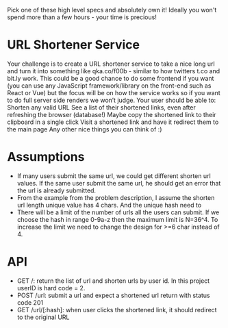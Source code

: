 Pick one of these high level specs and absolutely own it! Ideally you won't spend more than a few hours - your time is precious!

# URL Shortener Service
Your challenge is to create a URL shortener service to take a nice long url and turn it into something like qka.co/f00b - similar to how twitters t.co and bit.ly work.
This could be a good chance to do some frontend if you want (you can use any JavaScript framework/library on the front-end such as React or Vue) but the focus will be on how the service works so if you want to do full server side renders we won’t judge.
Your user should be able to:
Shorten any valid URL
See a list of their shortened links, even after refreshing the browser (database!)
Maybe copy the shortened link to their clipboard in a single click
Visit a shortened link and have it redirect them to the main page
Any other nice things you can think of :) 


# Assumptions
- If many users submit the same url, we could get different shorten url values. If the same user submit the same url, he should get an error that the url is already submitted.
- From the example from the problem description, I assume the shorten url length unique value has 4 chars. And the unique hash need to 
- There will be a limit of the number of urls all the users can submit. If we choose the hash in range 0-9a-z then the maximum limit is N=36^4. To increase the limit we need to change the design for >=6 char instead of 4.


# API
- GET /: return the list of url and shorten urls by user id. In this project userID is hard code = 2.
- POST /url: submit a url and expect a shortened url return with status code 201
- GET /url/[:hash]: when user clicks the shortened link, it should redirect to the original URL

